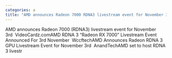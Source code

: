 ```yaml
---
categories: a
title: "AMD announces Radeon 7000 RDNA3 livestream event for November 3rd  VideoCardzcom"
---
```

AMD announces Radeon 7000 (RDNA3) livestream event for November 3rd&nbsp;&nbsp;VideoCardz.comAMD RDNA 3 “Radeon RX 7000” Livestream Event Announced For 3rd November&nbsp;&nbsp;WccftechAMD Announces Radeon RDNA 3 GPU Livestream Event for November 3rd&nbsp;&nbsp;AnandTechAMD set to host RDNA 3 livestr